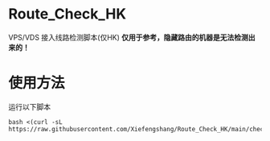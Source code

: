 # Route_Check_HK
VPS/VDS 接入线路检测脚本(仅HK)
**仅用于参考，隐藏路由的机器是无法检测出来的！**
# 使用方法
运行以下脚本
```
bash <(curl -sL https://raw.githubusercontent.com/Xiefengshang/Route_Check_HK/main/check_route.sh)
```
